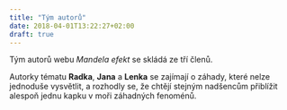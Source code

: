 ```yaml
---
title: "Tým autorů"
date: 2018-04-01T13:22:27+02:00
draft: true
---
```


Tým autorů webu *Mandela efekt* se skládá ze tří členů.

<!--more-->

Autorky tématu **Radka**, **Jana** a **Lenka** se zajímají o záhady, které nelze jednoduše vysvětlit, a rozhodly se, že chtějí stejným nadšencům přiblížit alespoň jednu kapku v moři záhadných fenoménů.